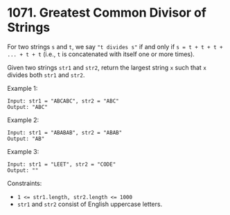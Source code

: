 # 1071. Greatest Common Divisor of Strings

For two strings `s` and `t`, we say `"t divides s"` if and only if `s = t + t + t + ... + t + t` (i.e., `t` is concatenated with itself one or more times).

Given two strings `str1` and `str2`, return the largest string `x` such that `x` divides both `str1` and `str2`.

Example 1:

    Input: str1 = "ABCABC", str2 = "ABC"
    Output: "ABC"

Example 2:

    Input: str1 = "ABABAB", str2 = "ABAB"
    Output: "AB"

Example 3:

    Input: str1 = "LEET", str2 = "CODE"
    Output: ""


Constraints:

- `1 <= str1.length, str2.length <= 1000`
- `str1` and `str2` consist of English uppercase letters.